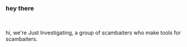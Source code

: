 ### hey there 

<br />

hi, we're Just Investigating, a group of scambaiters who make tools for scambaiters.

